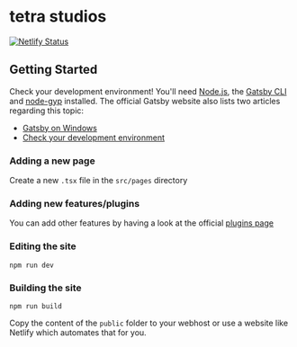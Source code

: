 # tetra studios

[![Netlify Status](https://api.netlify.com/api/v1/badges/f316eeff-98e6-4e78-9574-6b2d21fda4d8/deploy-status)](https://app.netlify.com/sites/tetrashapes/deploys)

## Getting Started

Check your development environment! You'll need [Node.js](https://nodejs.org/en/), the [Gatsby CLI](https://www.gatsbyjs.org/docs/) and [node-gyp](https://github.com/nodejs/node-gyp#installation) installed. The official Gatsby website also lists two articles regarding this topic:

- [Gatsby on Windows](https://www.gatsbyjs.org/docs/gatsby-on-windows/)
- [Check your development environment](https://www.gatsbyjs.org/tutorial/part-zero/)

### Adding a new page

Create a new `.tsx` file in the `src/pages` directory

### Adding new features/plugins

You can add other features by having a look at the official [plugins page](https://www.gatsbyjs.org/docs/plugins/)

### Editing the site

```
npm run dev
```

### Building the site

```
npm run build
```

Copy the content of the `public` folder to your webhost or use a website like Netlify which automates that for you.

[gae]: https://developers.facebook.com/tools/explorer/
[atd]: https://developers.facebook.com/tools/debug/accesstoken/
